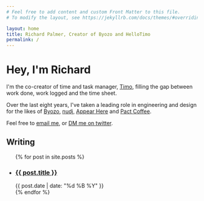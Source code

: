 ```yaml
---
# Feel free to add content and custom Front Matter to this file.
# To modify the layout, see https://jekyllrb.com/docs/themes/#overriding-theme-defaults

layout: home
title: Richard Palmer, Creator of Byozo and HelloTimo
permalink: /
---
```


# Hey, I&apos;m Richard

I'm the co-creator of time and task manager, [Timo](https://hellotimo.co),
filling the gap between work done, work logged and the time sheet.

Over the last eight years, I've taken a leading role in engineering and design
for the likes of [Byozo](https://byozo.org), [nudj](https://twitter.com/nudjHQ),
[Appear Here](https://appearhere.co.uk) and
[Pact Coffee](https://www.pactcoffee.com/).

Feel free to [email me](mailto:{{site.email}}), or
[DM me on twitter](https://twitter.com/rdjpalmer).

## Writing

<ul class="articles">
  {% for post in site.posts %}
    <li>
      <article>
        <h3 class="heading"><a href="{{ post.permalink }}">{{ post.title }}</a></h3>
        <time datetime="{{ post.date }}">{{ post.date | date: "%d %B %Y" }}</time>
      </article>
    </li>
  {% endfor %}
</ul>
